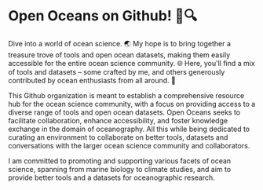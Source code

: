 # Open Oceans on Github! 🌊🔍

Dive into a world of ocean science. 🌏 My hope is to bring together a treasure trove of tools and open ocean datasets, making them easily accessible for the entire ocean science community. 🌐 Here, you'll find a mix of tools and datasets – some crafted by me, and others generously contributed by ocean enthusiasts from all around. 🤝

This Github organization is meant to establish a comprehensive resource hub for the ocean science community, with a focus on providing access to a diverse range of tools and open ocean datasets. Open Oceans seeks to facilitate collaboration, enhance accessibility, and foster knowledge exchange in the domain of oceanography. All this while being dedicated to curating an environment to collaborate on better tools, datasets and conversations with the larger ocean science community and collaborators.

I am committed to promoting and supporting various facets of ocean science, spanning from marine biology to climate studies, and aim to provide better tools and a datasets for oceanographic research.
